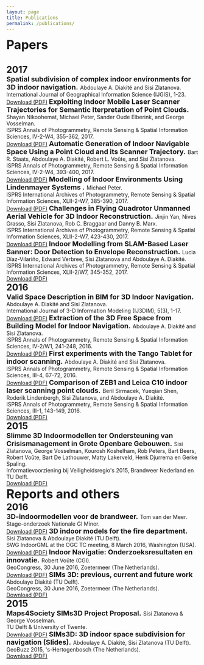 ```yaml
---
layout: page
title: Publications
permalink: /publications/
---
```


<font size="6"><b>Papers</b></font>

<br>
<font size="5"><b>2017</b></font>
<br>

<font size="4">
<b>Spatial subdivision of complex indoor environments for 3D indoor navigation.</b>
</font>
Abdoulaye A. Diakité and Sisi Zlatanova.
<br>International Journal of Geographical Information Science (IJGIS), 1-23. 
<br><a href="http://dx.doi.org/10.1080/13658816.2017.1376066">Download (PDF)</a>

<font size="4">
<b>Exploiting Indoor Mobile Laser Scanner Trajectories for Semantic Iterpretation of Point Clouds.</b>
</font>
Shayan Nikoohemat, Michael Peter, Sander Oude Elberink, and George Vosselman.
<br>ISPRS Annals of Photogrammetry, Remote Sensing & Spatial Information Sciences, IV-2-W4, 355-362, 2017. 
<br><a href="https://doi.org/10.5194/isprs-annals-IV-2-W4-355-2017">Download (PDF)</a>

<font size="4">
<b>Automatic Generation of Indoor Navigable Space Using a Point Cloud and its Scanner Trajectory.</b>
</font>
Bart R. Staats, Abdoulaye A. Diakité, Robert L. Voûte, and Sisi Zlatanova.
<br>ISPRS Annals of Photogrammetry, Remote Sensing & Spatial Information Sciences, IV-2-W4, 393-400, 2017. 
<br><a href="https://doi.org/10.5194/isprs-annals-IV-2-W4-393-2017">Download (PDF)</a>

<font size="4">
<b>Modelling of Indoor Environments Using Lindenmayer Systems .</b>
</font>
Michael Peter.
<br>ISPRS International Archives of Photogrammetry, Remote Sensing & Spatial Information Sciences, XLII-2-W7, 385-390, 2017. 
<br><a href="https://doi.org/10.5194/isprs-archives-XLII-2-W7-385-2017">Download (PDF)</a>

<font size="4">
<b>Challenges in Flying Quadrotor Unmanned Aerial Vehicle for 3D Indoor Reconstruction.</b>
</font>
Jinjin Yan, Nives Grasso, Sisi Zlatanova, Rob C. Braggaar and Danny B. Marx.
<br>ISPRS International Archives of Photogrammetry, Remote Sensing & Spatial Information Sciences, XLII-2-W7, 423-430, 2017. 
<br><a href="https://doi.org/10.5194/isprs-archives-XLII-2-W7-423-2017">Download (PDF)</a>

<font size="4">
<b>Indoor Modelling from SLAM-Based Laser Sanner: Door Detection to Envelope Reconstruction.</b>
</font>
Lucia Díaz-Vilariño, Edward Verbree, Sisi Zlatanova and Abdoulaye A. Diakité.
<br>ISPRS International Archives of Photogrammetry, Remote Sensing & Spatial Information Sciences, XLII-2/W7, 345-352, 2017. 
<br><a href="https://doi.org/10.5194/isprs-archives-XLII-2-W7-345-2017">Download (PDF)</a>

<br>
<font size="5"><b>2016</b></font>
<br>

<font size="4">
<b>Valid Space Description in BIM for 3D Indoor Navigation.</b>
</font>
Abdoulaye A. Diakité and Sisi Zlatanova.
<br>International Journal of 3-D Information Modeling (IJ3DIM), 5(3), 1-17. 
<br><a href="pdfs/2016/diakite_IJ3DIM.pdf">Download (PDF)</a>

<font size="4">
<b>Extraction of the 3D Free Space from Building Model for Indoor Navigation.</b>
</font>
Abdoulaye A. Diakité and Sisi Zlatanova.
<br>ISPRS Annals of Photogrammetry, Remote Sensing & Spatial Information Sciences, IV-2/W1, 241-248, 2016. 
<br><a href="http://doi.org/10.5194/isprs-annals-IV-2-W1-241-2016">Download (PDF)</a>

<font size="4">
<b>First experiments with the Tango Tablet for indoor scanning.</b>
</font>
Abdoulaye A. Diakité and Sisi Zlatanova.
<br>ISPRS Annals of Photogrammetry, Remote Sensing & Spatial Information Sciences, III-4, 67-72, 2016. 
<br><a href="http://doi.org/10.5194/isprs-annals-III-4-67-2016">Download (PDF)</a>

<font size="4">
<b>Comparison of ZEB1 and Leica C10 indoor laser scanning point clouds.</b>
</font>
Beril Sirmacek, Yueqian Shen, Roderik Lindenbergh, Sisi Zlatanova, and Abdoulaye A. Diakité.
<br>ISPRS Annals of Photogrammetry, Remote Sensing & Spatial Information Sciences, III-1, 143-149, 2016. 
<br><a href="http://doi.org/10.5194/isprs-annals-III-1-143-2016">Download (PDF)</a>

<br>
<font size="5"><b>2015</b></font>
<br>

<font size="4">
<b>Slimme 3D Indoormodellen ter Ondersteuning van Crisismanagement in Grote Openbare Gebouwen.</b>
</font>
Sisi Zlatanova, George Vosselman, Kourosh Koshelham, Rob Peters, Bart Beers, Robert Voûte, Bart De Lathouwer, Matty Lakerveld, Henk Djurrema en Gerke Spaling.
<br>Informatievoorziening bij Veiligheidsregio's 2015, Brandweer Nederland en TU Delft. 
<br><a href="pdfs/2015/Slimme_3D_Indoormodellen.pdf">Download (PDF)</a>

<br>
<font size="6"><b>Reports and others</b></font>
<br>
<font size="5"><b>2016</b></font>
<br>

<font size="4">
<b>3D-indoormodellen voor de brandweer.</b>
</font>
Tom van der Meer.
<br>Stage-onderzoek Nationale GI Minor.
<br><a href="pdfs/2016/3D-indoormodellen voor de Brandweer.pdf">Download (PDF)</a>

<font size="4">
<b> 3D indoor models for the fire department.</b>
</font>
Sisi Zlatanova & Abdoulaye Diakité (TU Delft).
<br> SWG IndoorGML at the OGC TC meeting, 8 March 2016, Washington (USA).
<br><a href="pdfs/2016/SIMs3D_OGC.pdf">Download (PDF)</a>

<font size="4">
<b> Indoor Navigatie: Onderzoeksresultaten en innovatie.</b>
</font>
Robert Voûte (CGI).
<br> GeoCongress, 30 June 2016, Zoetermeer (The Netherlands).
<br><a href="pdfs/2016/Robert_GeoCongres 2016.pdf">Download (PDF)</a>

<font size="4">
<b> SIMs 3D: previous, current and future work</b>
</font>
Abdoulaye Diakité (TU Delft).
<br> GeoCongress, 30 June 2016, Zoetermeer (The Netherlands).
<br><a href="pdfs/2016/Abdou_GeoCongres 2016.pdf">Download (PDF)</a>

<br>
<font size="5"><b>2015</b></font>
<br>

<font size="4">
<b>Maps4Society SIMs3D Project Proposal.</b>
</font>
Sisi Zlatanova & George Vosselman.
<br>TU Delft & University of Twente.
<br><a href="pdfs/2015/M4S_SIMs3D_fullproposal_web.pdf">Download (PDF)</a>

<font size="4">
<b>SIMs3D: 3D indoor space subdivision for navigation (Slides).</b>
</font>
Abdoulaye A. Diakité, Sisi Zlatanova (TU Delft).
<br>GeoBuzz 2015, 's-Hertogenbosch (The Netherlands). 
<br><a href="pdfs/2015/SIMs3D_GeoBuzz2015.pdf">Download (PDF)</a>
